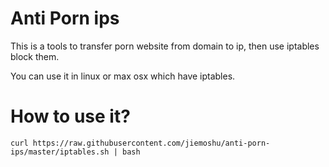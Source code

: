 
# Anti Porn ips

This is a tools to transfer porn website from domain to ip, then use iptables block them.

You can use it in linux or max osx which have iptables.


# How to use it?

```
curl https://raw.githubusercontent.com/jiemoshu/anti-porn-ips/master/iptables.sh | bash
```

